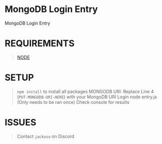 # MongoDB Login Entry
 MongoDB Login Entry

 # REQUIREMENTS
 > [NODE](https://nodejs.org/en)

 # SETUP
 > ```npm install``` to install all packages
 > MONGODB URI: Replace Line 4 (```PUT-MONGODB-URI-HERE```) with your MongoDB URI Login
 > node entry.js (Only needs to be ran once)
 > Check console for results

 # ISSUES
 > Contact ```jackasu``` on Discord

